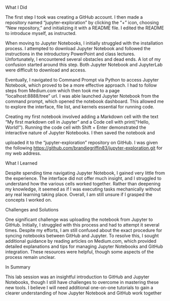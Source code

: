 What I Did

The first step I took was creating a GitHub account. I then made a repository named “jupyter-exploration” by clicking the “+” icon, choosing “New repository,” and initializing it with a README file. I edited the README to introduce myself, as instructed.


When moving to Jupyter Notebooks, I initially struggled with the installation process. I attempted to download Jupyter Notebook and followed the instructions in the introductory PowerPoint and class lectures. Unfortunately, I encountered several obstacles and dead ends. A lot of my confusion started around this step. Both Jupyter Notebook and JupyterLab were difficult to download and access.


Eventually, I navigated to Command Prompt via Python to access Jupyter Notebook, which proved to be a more effective approach. I had to follow steps from Medium.com which then took me to a page “localhost:8888/tree” url. I was able launched Jupyter Notebook from the command prompt, which opened the notebook dashboard. This allowed me to explore the interface, file list, and kernels essential for running code.


Creating my first notebook involved adding a Markdown cell with the text “My first markdown cell in Jupyter” and a Code cell with print("Hello, World!"). Running the code cell with Shift + Enter demonstrated the interactive nature of Jupyter Notebooks. I then saved the notebook and

uploaded it to the “jupyter-exploration” repository on GitHub. I was given the following https://github.com/brandiegriffin83/jupyter-exploration.git for my web address.


What I Learned

Despite spending time navigating Jupyter Notebook, I gained very little from the experience. The interface did not offer much insight, and I struggled to understand how the various cells worked together. Rather than deepening my knowledge, it seemed as if I was executing tasks mechanically without any real learning taking place. Overall, I am still unsure if I grasped the concepts I worked on.


Challenges and Solutions

One significant challenge was uploading the notebook from Jupyter to GitHub. Initially, I struggled with this process and had to attempt it several times. Despite my efforts, I am still confused about the exact procedure for syncing notebooks between GitHub and Jupyter. To resolve this, I sought additional guidance by reading articles on Medium.com, which provided detailed explanations and tips for managing Jupyter Notebooks and GitHub integration. These resources were helpful, though some aspects of the process remain unclear.


In Summary

This lab session was an insightful introduction to GitHub and Jupyter Notebooks, though I still have challenges to overcome in mastering these new tools. I believe I will need additional one-on-one tutorials to gain a clearer understanding of how Jupyter Notebook and GitHub work together
